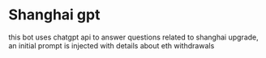 # Shanghai gpt

this bot uses chatgpt api to answer questions related to shanghai upgrade, an initial prompt is injected with details about eth withdrawals 